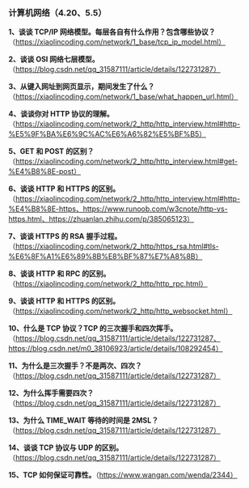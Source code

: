 ### 计算机网络（4.20、5.5）

**1、谈谈 TCP/IP 网络模型。每层各自有什么作用？包含哪些协议？**（https://xiaolincoding.com/network/1_base/tcp_ip_model.html）

**2、谈谈 OSI 网络七层模型。**（https://blog.csdn.net/qq_31587111/article/details/122731287）

**3、从键入网址到网页显示，期间发生了什么？**（https://xiaolincoding.com/network/1_base/what_happen_url.html）

**4、谈谈你对 HTTP 协议的理解。**（https://xiaolincoding.com/network/2_http/http_interview.html#http-%E5%9F%BA%E6%9C%AC%E6%A6%82%E5%BF%B5）

**5、GET 和 POST 的区别？**（https://xiaolincoding.com/network/2_http/http_interview.html#get-%E4%B8%8E-post）

**6、谈谈 HTTP 和 HTTPS 的区别。**（https://xiaolincoding.com/network/2_http/http_interview.html#http-%E4%B8%8E-https、https://www.runoob.com/w3cnote/http-vs-https.html、https://zhuanlan.zhihu.com/p/385065123）

**7、谈谈 HTTPS 的 RSA 握手过程。**（https://xiaolincoding.com/network/2_http/https_rsa.html#tls-%E6%8F%A1%E6%89%8B%E8%BF%87%E7%A8%8B）

**8、谈谈 HTTP 和 RPC 的区别。**（https://xiaolincoding.com/network/2_http/http_rpc.html）

**9、谈谈 HTTP 和 HTTPS 的区别。**（https://xiaolincoding.com/network/2_http/http_websocket.html）

**10、什么是 TCP 协议？TCP 的三次握手和四次挥手。**（https://blog.csdn.net/qq_31587111/article/details/122731287、https://blog.csdn.net/m0_38106923/article/details/108292454）

**11、为什么是三次握手？不是两次、四次？**（https://blog.csdn.net/qq_31587111/article/details/122731287）

**12、为什么挥手需要四次？**（https://blog.csdn.net/qq_31587111/article/details/122731287）

**13、为什么 TIME_WAIT 等待的时间是 2MSL？**（https://blog.csdn.net/qq_31587111/article/details/122731287）

**14、谈谈 TCP 协议与 UDP 的区别。**（https://blog.csdn.net/qq_31587111/article/details/122731287）

**15、TCP 如何保证可靠性。**（https://www.wangan.com/wenda/2344）